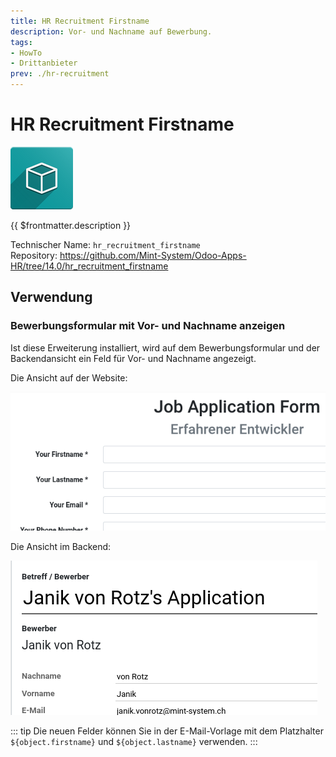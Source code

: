 ```yaml
---
title: HR Recruitment Firstname
description: Vor- und Nachname auf Bewerbung.
tags:
- HowTo
- Drittanbieter
prev: ./hr-recruitment
---
```

# HR Recruitment Firstname
![icon_oms_box](attachments/icon_oms_box.png)

{{ $frontmatter.description }}

Technischer Name: `hr_recruitment_firstname`\
Repository: <https://github.com/Mint-System/Odoo-Apps-HR/tree/14.0/hr_recruitment_firstname>

## Verwendung

### Bewerbungsformular mit Vor- und Nachname anzeigen

Ist diese Erweiterung installiert, wird auf dem Bewerbungsformular und der Backendansicht ein Feld für Vor- und Nachname angezeigt.

Die Ansicht auf der Website:

![](attachments/HR%20Recruitment%20Firstname%20Website.png)

Die Ansicht im Backend:

![](attachments/HR%20Recruitment%20Firstname%20Backend.png)

::: tip
Die neuen Felder können Sie in der E-Mail-Vorlage mit dem Platzhalter `${object.firstname}` und `${object.lastname}` verwenden.
:::